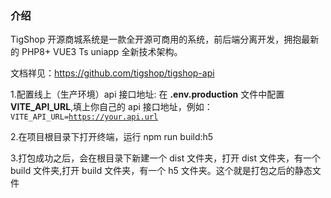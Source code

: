 ### 介绍

TigShop 开源商城系统是一款全开源可商用的系统，前后端分离开发，拥抱最新的 PHP8+ VUE3 Ts uniapp 全新技术架构。

文档祥见：https://github.com/tigshop/tigshop-api

1.配置线上（生产环境）api 接口地址: 在 **.env.production** 文件中配置 **VITE_API_URL**,填上你自己的 api 接口地址，例如：   
<code>VITE_API_URL=https://your.api.url</code>

2.在项目根目录下打开终端，运行 npm run build:h5

3.打包成功之后，会在根目录下新建一个 dist 文件夹，打开 dist 文件夹，有一个 build 文件夹,打开 build 文件夹，有一个 h5 文件夹。这个就是打包之后的静态文件
